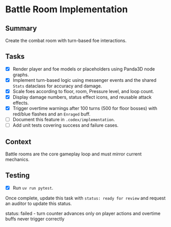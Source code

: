 # Battle Room Implementation

## Summary
Create the combat room with turn-based foe interactions.

## Tasks
- [x] Render player and foe models or placeholders using Panda3D node graphs.
- [x] Implement turn-based logic using messenger events and the shared `Stats` dataclass for accuracy and damage.
- [x] Scale foes according to floor, room, Pressure level, and loop count.
- [x] Display damage numbers, status effect icons, and reusable attack effects.
- [x] Trigger overtime warnings after 100 turns (500 for floor bosses) with red/blue flashes and an `Enraged` buff.
- [ ] Document this feature in `.codex/implementation`.
- [ ] Add unit tests covering success and failure cases.

## Context
Battle rooms are the core gameplay loop and must mirror current mechanics.

## Testing
- [x] Run `uv run pytest`.

Once complete, update this task with `status: ready for review` and request an auditor to update this status.

status: failed - turn counter advances only on player actions and overtime buffs never trigger correctly
